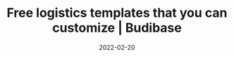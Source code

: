 ---
date: 2022-02-20
title: "Free logistics templates that you can customize | Budibase"
description: "Browse our collection of logistics templates, customize for free, and self-host on your own infrastructure or let Budibase manage everything for you."
images: ["/small-business-apps/budibase.png"]
draft: "false"
type: templates
layout: list
---